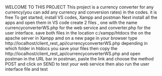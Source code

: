 WELCOME TO THIS PROJECT
This project is a currency converter for any currency(you can add any currency and conversion rates) in the codes. it is free
To get started, install VS codes, Xampp and postman 
Next install all the apps and open them
in VS code create 2  files , one with the name currencyconverterWS.php for the web service and converter.php for the user interface. save both files in the location c:/xampp/htdocs
the on the apache server in Xampp amd on a new page in  your browser type http://localhost/client_rest_api/currencyconverterWS.php depending in which folder in htdocs you save your files
then copy the http://localhost/client_rest_api/currencyconverterWS.php and open postman in the URL bar in postman, paste the link and choose the method POST and click on SEND to test your web service
then also run the user interface file and test
